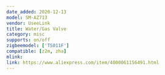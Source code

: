 ```yaml
---
date_added: 2020-12-13
model: SM-AZ713
vendor: UseeLink
title: Water/Gas Valve
category: misc
supports: on/off
zigbeemodel: ['TS011F']
compatible: [z2m, zha]
mlink: 
link: https://www.aliexpress.com/item/4000061156491.html
---
```

